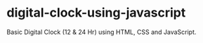 # digital-clock-using-javascript
Basic Digital Clock (12 &amp; 24 Hr) using HTML, CSS and JavaScript.
